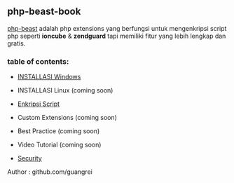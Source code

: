 ## php-beast-book

[php-beast](https://github.com/liexusong/php-beast) adalah php extensions yang berfungsi untuk mengenkripsi script php seperti  **ioncube** &  **zendguard** tapi memiliki fitur yang lebih lengkap dan gratis.

 ### table of contents:

- [INSTALLASI Windows](https://github.com/guangrei/php-beast-book/blob/main/Windows.md)

- INSTALLASI Linux (coming soon) 

- [Enkripsi Script](https://github.com/guangrei/php-beast-book/blob/main/Enkripsi.md)

- Custom Extensions (coming soon) 

- Best Practice (coming soon) 

- Video Tutorial (coming soon) 

- [Security](https://github.com/guangrei/php-beast-book/blob/main/Security.md)

Author : github.com/guangrei

